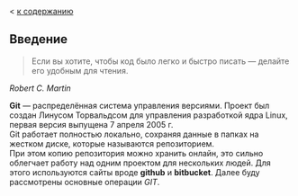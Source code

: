 < [к содержанию](./readme.md)

## Введение

>Если вы хотите, чтобы код было легко и быстро писать — делайте его удобным для чтения.

_Robert C. Martin_


**Git** — распределённая система управления версиями. 
Проект был создан Линусом Торвальдсом для управления разработкой ядра Linux, первая версия выпущена 7 апреля 2005 г.  
Git  работает полностью локально, сохраняя данные в папках на жестком диске, которые называются репозиторием.   
При этом копию репозитория можно хранить  онлайн, это сильно облегчает работу над одним проектом для нескольких людей. Для этого используются сайты вроде **github** и **bitbucket**.
Далее буду рассмотрены основные операции _GIT_.

